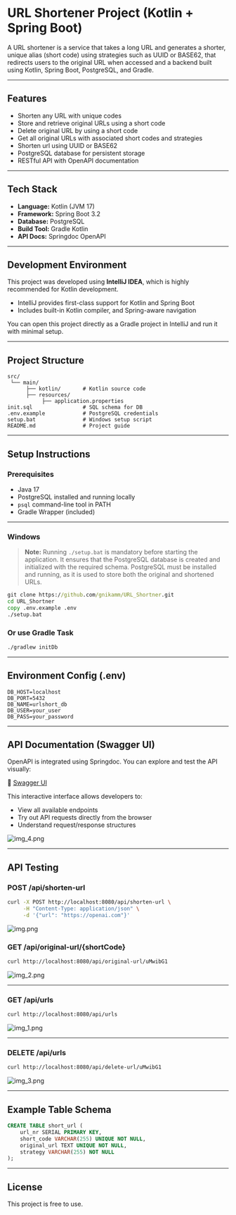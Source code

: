 # URL Shortener Project (Kotlin + Spring Boot)

A URL shortener is a service that takes a long URL and generates a shorter, unique alias (short code) using strategies such as UUID or BASE62, that redirects users to the original URL when accessed
and a backend built using Kotlin, Spring Boot, PostgreSQL, and Gradle.

---

## Features

- Shorten any URL with unique codes
- Store and retrieve original URLs using a short code
- Delete original URL by using a short code
- Get all original URLs with associated short codes and strategies
- Shorten url using UUID or BASE62
- PostgreSQL database for persistent storage
- RESTful API with OpenAPI documentation

---

## Tech Stack

- **Language:** Kotlin (JVM 17)
- **Framework:** Spring Boot 3.2
- **Database:** PostgreSQL
- **Build Tool:** Gradle Kotlin
- **API Docs:** Springdoc OpenAPI

---

## Development Environment

This project was developed using **IntelliJ IDEA**, which is highly recommended for Kotlin development.

- IntelliJ provides first-class support for Kotlin and Spring Boot
- Includes built-in Kotlin compiler, and Spring-aware navigation

You can open this project directly as a Gradle project in IntelliJ and run it with minimal setup.

---

## Project Structure

```text
src/
 └── main/
      ├── kotlin/       # Kotlin source code
      ├── resources/
           ├── application.properties
init.sql                # SQL schema for DB
.env.example            # PostgreSQL credentials
setup.bat               # Windows setup script
README.md               # Project guide
```

---

## Setup Instructions

### Prerequisites

- Java 17
- PostgreSQL installed and running locally
- `psql` command-line tool in PATH
- Gradle Wrapper (included)
---

### Windows
> **Note:** Running `./setup.bat` is mandatory before starting the application.
> It ensures that the PostgreSQL database is created and initialized with the required schema. PostgreSQL must be installed and running, as it is used to store both the original and shortened URLs.

```bat
git clone https://github.com/gnikamm/URL_Shortner.git
cd URL_Shortner
copy .env.example .env
./setup.bat
```

### Or use Gradle Task
```bash
./gradlew initDb
```

---

## Environment Config (.env)

```env
DB_HOST=localhost
DB_PORT=5432
DB_NAME=urlshort_db
DB_USER=your_user
DB_PASS=your_password
```

---

## API Documentation (Swagger UI)

OpenAPI is integrated using Springdoc. You can explore and test the API visually:

🔗 [Swagger UI](http://localhost:8080/swagger-ui/index.html)

This interactive interface allows developers to:
- View all available endpoints
- Try out API requests directly from the browser
- Understand request/response structures

![img_4.png](img_4.png)

---

## API Testing

### POST /api/shorten-url
```bash
curl -X POST http://localhost:8080/api/shorten-url \
     -H "Content-Type: application/json" \
     -d '{"url": "https://openai.com"}'
```
![img.png](img.png)

### GET /api/original-url/{shortCode}
```bash
curl http://localhost:8080/api/original-url/uMwibG1
```

![img_2.png](img_2.png)

---

### GET /api/urls
```bash
curl http://localhost:8080/api/urls
```

![img_1.png](img_1.png)

---

### DELETE /api/urls
```bash
curl http://localhost:8080/api/delete-url/uMwibG1
```

![img_3.png](img_3.png)

---

## Example Table Schema

```sql
CREATE TABLE short_url (
    url_nr SERIAL PRIMARY KEY,
    short_code VARCHAR(255) UNIQUE NOT NULL,
    original_url TEXT UNIQUE NOT NULL,
    strategy VARCHAR(255) NOT NULL
);
```
---

## License

This project is free to use.